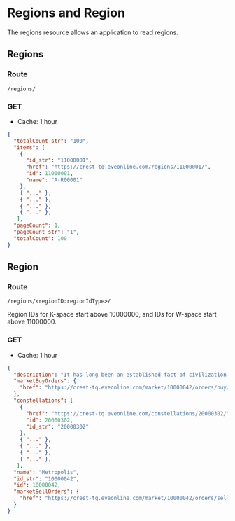 # Regions and Region
The regions resource allows an application to read regions.

## Regions
### Route
``/regions/``

### GET
* Cache: 1 hour

```json
{
  "totalCount_str": "100",
  "items": [
    {
      "id_str": "11000001",
      "href": "https://crest-tq.eveonline.com/regions/11000001/",
      "id": 11000001,
      "name": "A-R00001"
    },
    { "..." },
    { "..." },
    { "..." },
    { "..." },
   ],
  "pageCount": 1,
  "pageCount_str": "1",
  "totalCount": 100
}
```

## Region
### Route
``/regions/<regionID:regionIdType>/``

Region IDs for K-space start above 10000000, and IDs for W-space start above 11000000.

### GET
* Cache: 1 hour

```json
{
  "description": "It has long been an established fact of civilization [...]",
  "marketBuyOrders": {
    "href": "https://crest-tq.eveonline.com/market/10000042/orders/buy/"
  },
  "constellations": [
    {
      "href": "https://crest-tq.eveonline.com/constellations/20000302/",
      "id": 20000302,
      "id_str": "20000302"
    },
    { "..." },
    { "..." },
    { "..." },
    { "..." },
   ],
  "name": "Metropolis",
  "id_str": "10000042",
  "id": 10000042,
  "marketSellOrders": {
    "href": "https://crest-tq.eveonline.com/market/10000042/orders/sell/"
  }
}
```
